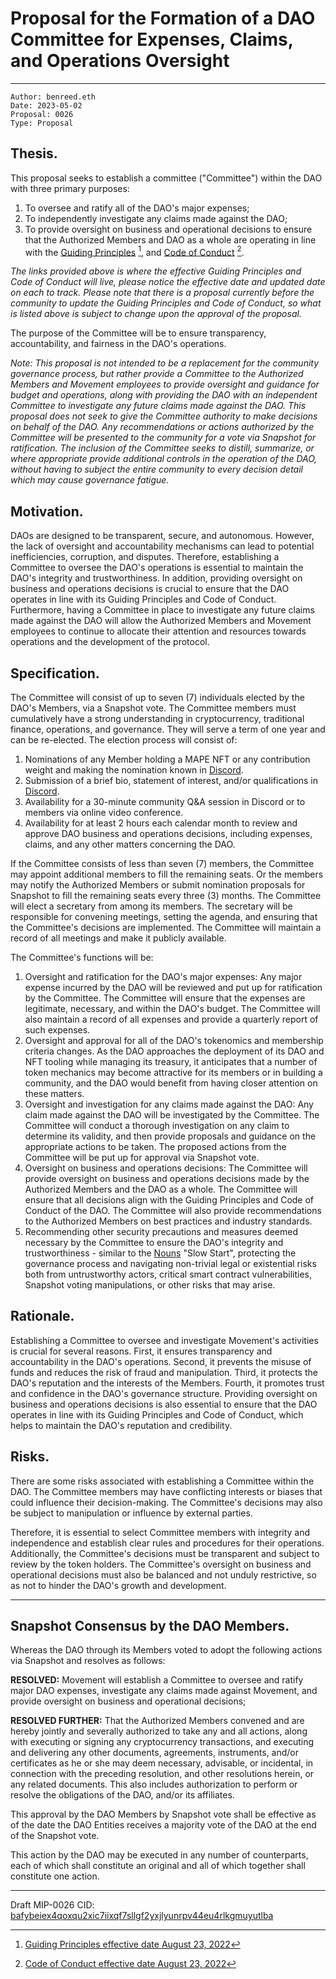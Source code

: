 # Proposal for the Formation of a DAO Committee for Expenses, Claims, and Operations Oversight

---

```
Author: benreed.eth
Date: 2023-05-02
Proposal: 0026
Type: Proposal
```

## Thesis.

This proposal seeks to establish a committee ("Committee") within the DAO with three primary purposes:

1. To oversee and ratify all of the DAO's major expenses;
2. To independently investigate any claims made against the DAO;
3. To provide oversight on business and operational decisions to ensure that the Authorized Members and DAO as a whole are operating in line with the [Guiding Principles](https://move.xyz/daolabs/daos/move/legal/guiding-principles.md) [^1], and [Code of Conduct](https://move.xyz/daolabs/daos/move/resources/code-of-conduct.md) [^2].

_The links provided above is where the effective Guiding Principles and Code of Conduct will live, please notice the effective date and updated date on each to track. Please note that there is a proposal currently before the community to update the Guiding Principles and Code of Conduct, so what is listed above is subject to change upon the approval of the proposal._

The purpose of the Committee will be to ensure transparency, accountability, and fairness in the DAO's operations.

_Note: This proposal is not intended to be a replacement for the community governance process, but rather provide a Committee to the Authorized Members and Movement employees to provide oversight and guidance for budget and operations, along with providing the DAO with an independent Committee to investigate any future claims made against the DAO. This proposal does not seek to give the Committee authority to make decisions on behalf of the DAO. Any recommendations or actions authorized by the Committee will be presented to the community for a vote via Snapshot for ratification. The inclusion of the Committee seeks to distill, summarize, or where appropriate provide additional controls in the operation of the DAO, without having to subject the entire community to every decision detail which may cause governance fatigue._

## Motivation.

DAOs are designed to be transparent, secure, and autonomous. However, the lack of oversight and accountability mechanisms can lead to potential inefficiencies, corruption, and disputes. Therefore, establishing a Committee to oversee the DAO's operations is essential to maintain the DAO's integrity and trustworthiness. In addition, providing oversight on business and operations decisions is crucial to ensure that the DAO operates in line with its Guiding Principles and Code of Conduct. Furthermore, having a Committee in place to investigate any future claims made against the DAO will allow the Authorized Members and Movement employees to continue to allocate their attention and resources towards operations and the development of the protocol.

## Specification.

The Committee will consist of up to seven (7) individuals elected by the DAO's Members, via a Snapshot vote. The Committee members must cumulatively have a strong understanding in cryptocurrency, traditional finance, operations, and governance. They will serve a term of one year and can be re-elected. The election process will consist of:

1. Nominations of any Member holding a MAPE NFT or any contribution weight and making the nomination known in [Discord](https://discord.com/channels/1073360258531082240/1078118591863468132).
2. Submission of a brief bio, statement of interest, and/or qualifications in [Discord](https://discord.com/channels/1073360258531082240/1078118591863468132).
3. Availability for a 30-minute community Q&A session in Discord or to members via online video conference.
4. Availability for at least 2 hours each calendar month to review and approve DAO business and operations decisions, including expenses, claims, and any other matters concerning the DAO.

If the Committee consists of less than seven (7) members, the Committee may appoint additional members to fill the remaining seats. Or the members may notify the Authorized Members or submit nomination proposals for Snapshot to fill the remaining seats every three (3) months. The Committee will elect a secretary from among its members. The secretary will be responsible for convening meetings, setting the agenda, and ensuring that the Committee's decisions are implemented. The Committee will maintain a record of all meetings and make it publicly available.

The Committee's functions will be:

1. Oversight and ratification for the DAO's major expenses: Any major expense incurred by the DAO will be reviewed and put up for ratification by the Committee. The Committee will ensure that the expenses are legitimate, necessary, and within the DAO's budget. The Committee will also maintain a record of all expenses and provide a quarterly report of such expenses.
2. Oversight and approval for all of the DAO's tokenomics and membership criteria changes. As the DAO approaches the deployment of its DAO and NFT tooling while managing its treasury, it anticipates that a number of token mechanics may become attractive for its members or in building a community, and the DAO would benefit from having closer attention on these matters.
3. Oversight and investigation for any claims made against the DAO: Any claim made against the DAO will be investigated by the Committee. The Committee will conduct a thorough investigation on any claim to determine its validity, and then provide proposals and guidance on the appropriate actions to be taken. The proposed actions from the Committee will be put up for approval via Snapshot vote.
4. Oversight on business and operations decisions: The Committee will provide oversight on business and operations decisions made by the Authorized Members and the DAO as a whole. The Committee will ensure that all decisions align with the Guiding Principles and Code of Conduct of the DAO. The Committee will also provide recommendations to the Authorized Members on best practices and industry standards.
5. Recommending other security precautions and measures deemed necessary by the Committee to ensure the DAO's integrity and trustworthiness - similar to the [Nouns](https://nouns.wtf/) "Slow Start", protecting the governance process and navigating non-trivial legal or existential risks both from untrustworthy actors, critical smart contract vulnerabilities, Snapshot voting manipulations, or other risks that may arise.

## Rationale.

Establishing a Committee to oversee and investigate Movement's activities is crucial for several reasons. First, it ensures transparency and accountability in the DAO's operations. Second, it prevents the misuse of funds and reduces the risk of fraud and manipulation. Third, it protects the DAO's reputation and the interests of the Members. Fourth, it promotes trust and confidence in the DAO's governance structure. Providing oversight on business and operations decisions is also essential to ensure that the DAO operates in line with its Guiding Principles and Code of Conduct, which helps to maintain the DAO's reputation and credibility.

## Risks.

There are some risks associated with establishing a Committee within the DAO. The Committee members may have conflicting interests or biases that could influence their decision-making. The Committee's decisions may also be subject to manipulation or influence by external parties.

Therefore, it is essential to select Committee members with integrity and independence and establish clear rules and procedures for their operations. Additionally, the Committee's decisions must be transparent and subject to review by the token holders. The Committee's oversight on business and operational decisions must also be balanced and not unduly restrictive, so as not to hinder the DAO's growth and development.

---

## Snapshot Consensus by the DAO Members.

Whereas the DAO through its Members voted to adopt the following actions via Snapshot and resolves as follows:

**RESOLVED:** Movement will establish a Committee to oversee and ratify major DAO expenses, investigate any claims made against Movement, and provide oversight on business and operational decisions;

**RESOLVED FURTHER:** That the Authorized Members convened and are hereby jointly and severally authorized to take any and all actions, along with executing or signing any cryptocurrency transactions, and executing and delivering any other documents, agreements, instruments, and/or certificates as he or she may deem necessary, advisable, or incidental, in connection with the preceding resolution, and other resolutions herein, or any related documents. This also includes authorization to perform or resolve the obligations of the DAO, and/or its affiliates.

This approval by the DAO Members by Snapshot vote shall be effective as of the date the DAO Entities receives a majority vote of the DAO at the end of the Snapshot vote.

This action by the DAO may be executed in any number of counterparts, each of which shall constitute an original and all of which together shall constitute one action.

[^1]: [Guiding Principles effective date August 23, 2022](https://move.xyz/pdfs/mips/attachments/mip-0026-001-guiding-principles.pdf)
[^2]: [Code of Conduct effective date August 23, 2022](https://move.xyz/pdfs/mips/attachments/mip-0026-002-code-of-conduct.pdf)

---

Draft MIP-0026 CID: [bafybeiex4qoxqu2xic7iixqf7sllgf2yxjlyunrpv44eu4rlkgmuyutlba](https://bafybeicftvdifa5r35i3xrgjxxqbqztyio4n4ea3ldubzurtkefwoouhxq.ipfs.nftstorage.link/mip-26)
